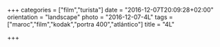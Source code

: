 +++
categories = ["film","turista"]
date = "2016-12-07T20:09:28+02:00"
orientation = "landscape"
photo = "2016-12-07-4L"
tags = ["maroc","film","kodak","portra 400","atlántico"]
title = "4L"

+++
